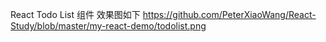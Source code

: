 React Todo List 组件
效果图如下
https://github.com/PeterXiaoWang/React-Study/blob/master/my-react-demo/todolist.png
